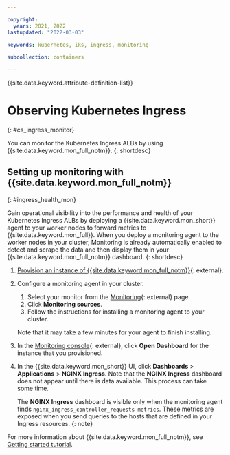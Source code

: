 ```yaml
---

copyright:
  years: 2021, 2022
lastupdated: "2022-03-03"

keywords: kubernetes, iks, ingress, monitoring

subcollection: containers

---
```


{{site.data.keyword.attribute-definition-list}}


# Observing Kubernetes Ingress
{: #cs_ingress_monitor}

You can monitor the Kubernetes Ingress ALBs by using {{site.data.keyword.mon_full_notm}}. 
{: shortdesc}


## Setting up monitoring with {{site.data.keyword.mon_full_notm}}
{: #ingress_health_mon}

Gain operational visibility into the performance and health of your Kubernetes Ingress ALBs by deploying a {{site.data.keyword.mon_short}} agent to your worker nodes to forward metrics to {{site.data.keyword.mon_full}}. When you deploy a monitoring agent to the worker nodes in your cluster, Monitoring is already automatically enabled to detect and scrape the data  and then display them in your {{site.data.keyword.mon_full_notm}} dashboard.
{: shortdesc}

1. [Provision an instance of {{site.data.keyword.mon_full_notm}}](https://cloud.ibm.com/observe/monitoring/create){: external}.

2. Configure a monitoring agent in your cluster.

    1. Select your monitor from the [Monitoring](https://cloud.ibm.com/observe/monitoring){: external} page.
    2. Click **Monitoring sources**.
    3. Follow the instructions for installing a monitoring agent to your cluster.
    
    Note that it may take a few minutes for your agent to finish installing.

3. In the [Monitoring console](https://cloud.ibm.com/observe/monitoring){: external}, click **Open Dashboard** for the instance that you provisioned.

4. In the {{site.data.keyword.mon_short}} UI, click **Dashboards** > **Applications** > **NGINX Ingress**. Note that the **NGINX Ingress** dashboard does not appear until there is data available. This process can take some time.

    The **NGINX Ingress** dashboard is visible only when the monitoring agent finds `nginx_ingress_controller_requests metrics`. These metrics are exposed when you send queries to the hosts that are defined in your Ingress resources.
    {: note}

For more information about {{site.data.keyword.mon_full_notm}}, see [Getting started tutorial](/docs/monitoring?topic=monitoring-getting-started).


